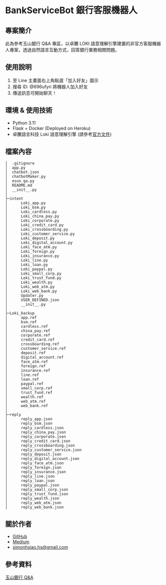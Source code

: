 # BankServiceBot 銀行客服機器人

## 專案簡介

此為參考玉山銀行 Q&A 專區，以卓騰 LOKI 語意理解引擎建置的非官方客服機器人專案，透過自然語言互動方式，回答銀行業務相關問題。

## 使用說明

1. 至 Line 主畫面右上角點選「加入好友」圖示
2. 搜尋 ID: @696ufyri 將機器人加入好友
3. 傳送訊息可開始聊天！

## 環境 & 使用技術

+ Python 3.11
+ Flask + Docker (Deployed on Heroku)
+ 卓騰語言科技 Loki 語意理解引擎 (請參考[官方文件](https://api.droidtown.co/document/#Loki))

## 檔案內容

```
│  .gitignore
│  app.py
│  chatbot.json
│  chatbotMaker.py
│  esun_qa.py
│  README.md
│  __init__.py
│  
├─intent
│      Loki_app.py
│      Loki_bsm.py
│      Loki_cardless.py
│      Loki_china_pay.py
│      Loki_corporate.py
│      Loki_credit_card.py
│      Loki_crossboarding.py
│      Loki_customer_service.py
│      Loki_deposit.py
│      Loki_digital_account.py
│      Loki_face_atm.py
│      Loki_foreign.py
│      Loki_insurance.py
│      Loki_line.py
│      Loki_loan.py
│      Loki_paypal.py
│      Loki_small_corp.py
│      Loki_trust_fund.py
│      Loki_wealth.py
│      Loki_web_atm.py
│      Loki_web_bank.py
│      Updater.py
│      USER_DEFINED.json
│      __init__.py
│
├─Loki_backup
│      app.ref
│      bsm.ref
│      cardless.ref
│      china_pay.ref
│      corporate.ref
│      credit_card.ref
│      crossboarding.ref
│      customer_service.ref
│      deposit.ref
│      digital_account.ref
│      face_atm.ref
│      foreign.ref
│      insurance.ref
│      line.ref
│      loan.ref
│      paypal.ref
│      small_corp.ref
│      trust_fund.ref
│      wealth.ref
│      web_atm.ref
│      web_bank.ref
│
├─reply
│      reply_app.json
│      reply_bsm.json
│      reply_cardless.json
│      reply_china_pay.json
│      reply_corporate.json
│      reply_credit_card.json
│      reply_crossboarding.json
│      reply_customer_service.json
│      reply_deposit.json
│      reply_digital_account.json
│      reply_face_atm.json
│      reply_foreign.json
│      reply_insurance.json
│      reply_line.json
│      reply_loan.json
│      reply_paypal.json
│      reply_small_corp.json
│      reply_trust_fund.json
│      reply_wealth.json
│      reply_web_atm.json
│      reply_web_bank.json
```

## 關於作者

+ [GitHub](https://github.com/HS6103)
+ [Medium](https://medium.com/@simonhsiao.hs)
+ <simonhsiao.hs@gmail.com>

## 參考資料

[玉山銀行 Q&A](https://www.esunbank.com/zh-tw/about/faq)
